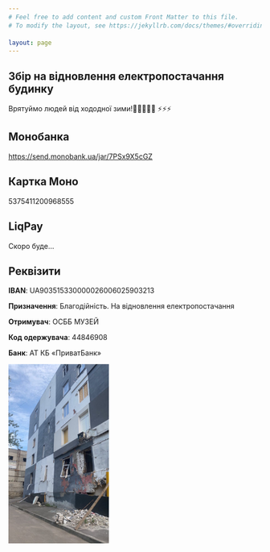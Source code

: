 ```yaml
---
# Feel free to add content and custom Front Matter to this file.
# To modify the layout, see https://jekyllrb.com/docs/themes/#overriding-theme-defaults

layout: page
---
```

<h2>Збір на відновлення електропостачання будинку</h2>
<p>Врятуймо людей від хододної зими!🥶🧣🧤🧥🧊 ⚡️⚡️⚡️</p>
<h2>Монобанка</h2>
<a href="https://send.monobank.ua/jar/7PSx9X5cGZ">https://send.monobank.ua/jar/7PSx9X5cGZ</a>
<h2>Картка Моно</h2>
5375411200968555

<h2>LiqPay</h2>
Скоро буде...

<h2>Реквізити</h2>

<b>IBAN</b>: UA903515330000026006025903213

<b>Призначення</b>: Благодійність. На відновлення електропостачання

<b>Отримувач</b>: ОСББ МУЗЕЙ 

<b>Код одержувача</b>: 44846908 

<b>Банк</b>: АТ КБ «ПриватБанк»

<img width="200px" src="a292e9ad-f284-476a-8b79-49053e553cb7.jpg">
<br clear="both" />



